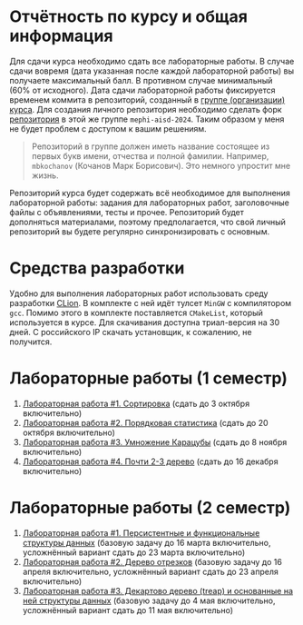 # Отчётность по курсу и общая информация
Для сдачи курса необходимо сдать все лабораторные работы.
В случае сдачи вовремя (дата указанная после каждой лабораторной работы) вы получаете максимальный балл.
В противном случае минимальный (60% от исходного).
Дата сдачи лабораторной работы фиксируется временем коммита в репозиторий, созданный в [группе (организации) курса](https://github.com/mephi-aisd-2024).
Для создания личного репозитория необходимо сделать форк [репозитория](https://github.com/mephi-aisd-2024/aisd-labs) в этой же группе `mephi-aisd-2024`.
Таким образом у меня не будет проблем с доступом к вашим решениям.
> Репозиторий в группе должен иметь название состоящее из первых букв имени, отчества и полной фамилии.
> Например, `mbkochanov` (Кочанов Марк Борисович).
> Это немного упростит мне жизнь.

Репозиторий курса будет содержать всё необходимое для выполнения лабораторной работы: задания для лабораторных работ, заголовочные файлы с объявлениями, тесты и прочее.
Репозиторий будет дополняться материалами, поэтому предполагается, что свой личный репозиторий вы будете регулярно синхронизировать с основным.

# Средства разработки
Удобно для выполнения лабораторных работ использовать среду разработки [CLion](https://www.jetbrains.com/clion/).
В комплекте с ней идёт тулсет `MinGW` с компилятором `gcc`.
Помимо этого в комплекте поставляется `CMakeList`, который используется в курсе. 
Для скачивания доступна триал-версия на 30 дней.
С российского IP скачать установщик, к сожалению, не получится.

# Лабораторные работы (1 семестр)
1. [Лабораторная работа #1. Сортировка](labs/lab_1.md) (сдать до 3 октября включительно)
1. [Лабораторная работа #2. Порядковая статистика](labs/lab_2.md) (сдать до 20 октября включительно)
1. [Лабораторная работа #3. Умножение Карацубы](labs/lab_3.md) (сдать до 8 ноября включительно)
1. [Лабораторная работа #4. Почти 2-3 дерево](labs/lab_4.md) (сдать до 16 декабря включительно)

# Лабораторные работы (2 семестр)
1. [Лабораторная работа #1. Персистентные и функциональные структуры данных](labs/lab_2_1.md) (базовую задачу до 16 марта включительно, усложнённый вариант сдать до 23 марта включительно)
1. [Лабораторная работа #2. Дерево отрезков](labs/lab_2_2.md) (базовую задачу до 16 апреля включительно, усложнённый вариант сдать до 23 апреля включительно)
1. [Лабораторная работа #3. Декартово дерево (treap) и основанные на ней структуры данных](labs/lab_2_3.md) (базовую задачу до 4 мая включительно, усложнённый вариант сдать до 11 мая включительно)
